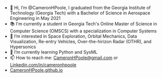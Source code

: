 - 👋 Hi, I’m @CameronHPoole, I graduated from the Georgia Institute of Technology (Georgia Tech) with a Bachelor of Science in Aerospace Engineering in May 2021
- 📚 I'm currently a student in Georgia Tech's Online Master of Science in Computer Science (OMSCS) with a specialization in Computer Systems
- 👀 I’m interested in Space Exploration, Orbital Mechanics, Data Visualization, Re-entry Vehicles, Over-the-hirizon Radar (OTHR), and Hypersonics
- 🌱 I’m currently learning Python and SysML
- 📫 How to reach me: CameronHPoole@gmail.com or [Linkedin.com/in/cameronhpoole](Linkedin.com/in/cameronhpoole)
- [CameronHPoole.github.io](CameronHPoole.github.io)
<!---
CameronHPoole/CameronHPoole is a ✨ special ✨ repository because its `README.md` (this file) appears on your GitHub profile.
You can click the Preview link to take a look at your changes.
--->
